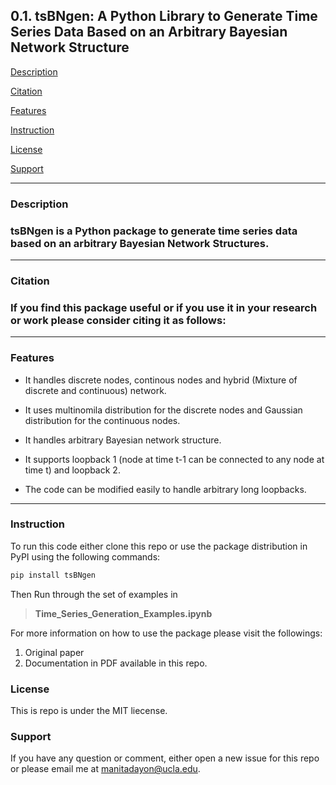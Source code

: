 ## 0.1. **tsBNgen: A Python Library to Generate Time Series Data Based on an Arbitrary Bayesian Network Structure**

[Description](#Description)

[Citation](Citaton)

[Features](#Features)

[Instruction](#Instruction)

[License](#License)

[Support](#Support)

----

### **Description**

### tsBNgen is a Python package to generate time series data based on an arbitrary Bayesian Network Structures. 
---
### **Citation**

 ### If you find this package useful or if you use it in your research or work please consider citing it as follows:
----
### **Features**

 - It handles discrete nodes, continous nodes and hybrid (Mixture of discrete and continuous) network.

 - It uses multinomila distribution for the discrete nodes and Gaussian distribution for the continuous nodes.

 - It handles arbitrary Bayesian network structure.

 - It supports loopback 1 (node at time t-1 can be connected to any node at time t) and loopback 2.

 - The code can be modified easily to handle arbitrary long loopbacks.
---

### **Instruction**

 To run this code either clone this repo or use the package distribution in PyPI using the following commands:

```python
pip install tsBNgen
```

 Then Run through the set of examples in 
 
 > **Time_Series_Generation_Examples.ipynb**

For more information on how to use the package please visit the followings:

1. Original paper 
2. Documentation in PDF available in this repo.

### **License**

This is repo is under the MIT liecense.

### **Support**

If you have any question or comment, either open a new issue for this repo or please email me at manitadayon@ucla.edu.













